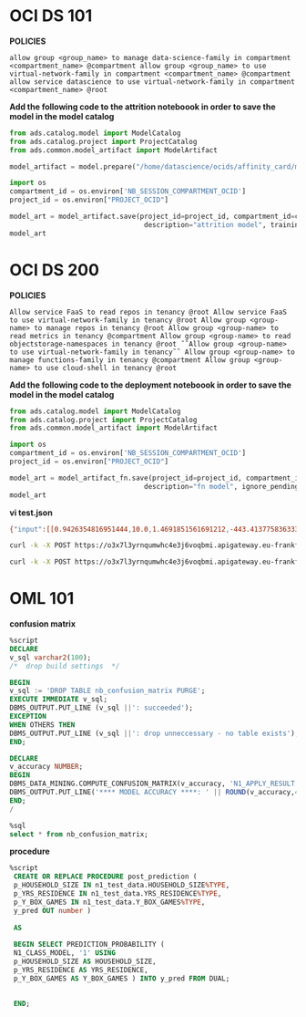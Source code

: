 # OCI DS 101

**POLICIES**

`allow group <group_name> to manage data-science-family in compartment <compartment_name> @compartment
allow group <group_name> to use virtual-network-family in compartment <compartment_name> @compartment
allow service datascience to use virtual-network-family in compartment <compartment_name> @root`


**Add the following code to the attrition noteboook in order to save the model in the model catalog**

```python
from ads.catalog.model import ModelCatalog
from ads.catalog.project import ProjectCatalog
from ads.common.model_artifact import ModelArtifact

model_artifact = model.prepare("/home/datascience/ocids/affinity_card/model/", force_overwrite=True, fn_artifact_files_included=True, fn_name="predictor") 

import os
compartment_id = os.environ['NB_SESSION_COMPARTMENT_OCID']
project_id = os.environ["PROJECT_OCID"]

model_art = model_artifact.save(project_id=project_id, compartment_id=compartment_id, display_name="attrition model",
                                 description="attrition model", training_script_path="/home/datascience/ads-examples/binary_classification_attrition.ipynb", ignore_pending_changes=True)
model_art
```

# OCI DS 200

**POLICIES**

`Allow service FaaS to read repos in tenancy @root
Allow service FaaS to use virtual-network-family in tenancy @root
Allow group <group-name> to manage repos in tenancy @root
Allow group <group-name> to read metrics in tenancy @compartment
Allow group <group-name> to read objectstorage-namespaces in tenancy @root
˜˜Allow group <group-name> to use virtual-network-family in tenancy˜˜
Allow group <group-name> to manage functions-family in tenancy @compartment
Allow group <group-name> to use cloud-shell in tenancy @root`


**Add the following code to the deployment noteboook in order to save the model in the model catalog**

```python
from ads.catalog.model import ModelCatalog
from ads.catalog.project import ProjectCatalog
from ads.common.model_artifact import ModelArtifact

import os
compartment_id = os.environ['NB_SESSION_COMPARTMENT_OCID']
project_id = os.environ["PROJECT_OCID"]

model_art = model_artifact_fn.save(project_id=project_id, compartment_id=compartment_id, display_name="fn model",
                                 description="fn model", ignore_pending_changes=True)
model_art
```
**vi test.json**

```bash
{"input":[[0.9426354816951444,10.0,1.4691851561691212,-443.41377583633323,-0.01884418423666756,2.5156476289097847,-9.0,101.0,-9.0,-0.13569659843193554,1000.0,10.0,0.0,0.0,1.4507967114096254,-43.87337348658269,0.0004781176582166312,3.0990946463672753,-4.668506323375299,-0.1549329356194024,19.421065136359413,0.203789137870722,-0.0016150491614570614,2.8334756912076617,-0.004230294763510757,10.0,-1.0,16.602457994672683,1.8711181897376987,11.801446013761858,-1.5978704963512458,1.2148721218109126,-407.3669945970512,133.0075252989285,1.2262200162027341,100.0,8.001033298496045,-0.026874430938811675,1.3678443110500578,1.7197167339866108,0.1435355464405037,1000.0,0.1954810896006457,0.05063792285779614,-2.428815607323977,-4.695494887609295,109.86208050517756,157.98065903844312]]}
```

```bash
curl -k -X POST https://o3x7l3yrnqumwhc4e3j6voqbmi.apigateway.eu-frankfurt-1.oci.customer-oci.com/predictor/predict -d '{"input":[[0.9426354816951444,10.0,1.4691851561691212,-443.41377583633323,-0.01884418423666756,2.5156476289097847,-9.0,101.0,-9.0,-0.13569659843193554,1000.0,10.0,0.0,0.0,1.4507967114096254,-43.87337348658269,0.0004781176582166312,3.0990946463672753,-4.668506323375299,-0.1549329356194024,19.421065136359413,0.203789137870722,-0.0016150491614570614,2.8334756912076617,-0.004230294763510757,10.0,-1.0,16.602457994672683,1.8711181897376987,11.801446013761858,-1.5978704963512458,1.2148721218109126,-407.3669945970512,133.0075252989285,1.2262200162027341,100.0,8.001033298496045,-0.026874430938811675,1.3678443110500578,1.7197167339866108,0.1435355464405037,1000.0,0.1954810896006457,0.05063792285779614,-2.428815607323977,-4.695494887609295,109.86208050517756,157.98065903844312]]}'
```

```bash
curl -k -X POST https://o3x7l3yrnqumwhc4e3j6voqbmi.apigateway.eu-frankfurt-1.oci.customer-oci.com/predictor/predict -d @test.json --header "Content-type:application/json"
```

# OML 101

**confusion matrix**

```sql
%script
DECLARE
v_sql varchar2(100);
/*  drop build settings  */

BEGIN
v_sql := 'DROP TABLE nb_confusion_matrix PURGE';
EXECUTE IMMEDIATE v_sql;
DBMS_OUTPUT.PUT_LINE (v_sql ||': succeeded');
EXCEPTION
WHEN OTHERS THEN
DBMS_OUTPUT.PUT_LINE (v_sql ||': drop unneccessary - no table exists');
END;

DECLARE
v_accuracy NUMBER;
BEGIN
DBMS_DATA_MINING.COMPUTE_CONFUSION_MATRIX(v_accuracy, 'N1_APPLY_RESULT','N1_TEST_DATA','CUST_ID','AFFINITY_CARD','nb_confusion_matrix','PREDICTION','PROBABILITY');
DBMS_OUTPUT.PUT_LINE('**** MODEL ACCURACY ****: ' || ROUND(v_accuracy,4));
END;
/
```
```sql
%sql
select * from nb_confusion_matrix;
```

**procedure**

```sql
%script 
 CREATE OR REPLACE PROCEDURE post_prediction ( 
 p_HOUSEHOLD_SIZE IN n1_test_data.HOUSEHOLD_SIZE%TYPE, 
 p_YRS_RESIDENCE IN n1_test_data.YRS_RESIDENCE%TYPE, 
 p_Y_BOX_GAMES IN n1_test_data.Y_BOX_GAMES%TYPE, 
 y_pred OUT number )
 
 AS
 
 BEGIN SELECT PREDICTION_PROBABILITY (
 N1_CLASS_MODEL, '1' USING
 p_HOUSEHOLD_SIZE AS HOUSEHOLD_SIZE, 
 p_YRS_RESIDENCE AS YRS_RESIDENCE, 
 p_Y_BOX_GAMES AS Y_BOX_GAMES ) INTO y_pred FROM DUAL; 

 
 END;
```
